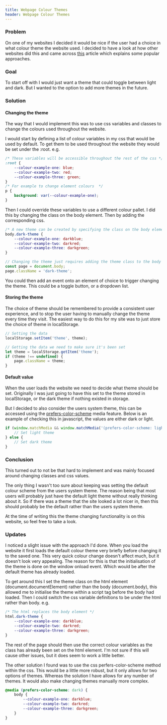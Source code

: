 ```yaml
---
title: Webpage Colour Themes
header: Webpage Colour Themes
---
```


### Problem
On one of my websites I decided it would be nice if the user had a choice in what colour 
theme the website used. I decided to have a look at how other websites did this and
came across [this](https://css-tricks.com/a-complete-guide-to-dark-mode-on-the-web/) 
article which explains some popular approaches.

### Goal
To start off with I would just want a theme that could toggle between light and dark. But
I wanted to the option to add more themes in the future.

### Solution
#### Changing the theme
The way that I would implement this was to use css variables and classes to change the 
colours used throughout the website.

I would start by defining a list of colour variables in my css that would be used by 
default. To get them to be used throughout the website they would be set under the :root. 
e.g.
```css
/* These variables will be accessible throughout the rest of the css */
:root {
    --colour-example-one: blue;
    --colour-example-two: red;
    --colour-example-three: green;
}
/* For example to change element colours  */
p {
    background: var(--colour-example-one);
}
```

Then I could override these variables to use a different colour pallet. I did this by
changing the class on the body element. Then by adding the corresponding css.
```css
/* A new theme can be created by specifying the class on the body element */
body.dark-theme {
    --colour-example-one: darkblue;
    --colour-example-two: darkred;
    --colour-example-three: darkgreen;
}
```
```javascript
// Changing the theme just requires adding the theme class to the body element
const page = document.body;
page.className = 'dark-theme';
```

You could then add an event onto an element of choice to trigger changing the theme.
This could be a toggle button, or a dropdown list.

#### Storing the theme
The choice of theme should be remembered to provide a consistent user experience, and to
stop the user having to manually change the theme every time they visit. The easiest way
to do this for my site was to just store the choice of theme in localStorage.
```javascript
// Setting the data
localStorage.setItem('theme', theme);

// Getting the data we need to make sure it's been set
let theme = localStorage.getItem('theme');
if (theme !== undefined) {
    page.className = theme;
}
```

#### Default value
When the user loads the website we need to decide what theme should be set. Originally I 
was just going to have this set to the theme stored in localStorage, or the dark theme if
nothing existed in storage. 

But I decided to also consider the users system theme, this can be accessed using the
[prefers-color-scheme](https://developer.mozilla.org/en-US/docs/Web/CSS/@media/prefers-color-scheme) 
media feature. Below is an example of checking this in javascript, the values are either
dark or light.
```javascript
if (window.matchMedia && window.matchMedia('(prefers-color-scheme: light)').matches) {
    // Set light theme
} else {
    // Set dark theme
}
```

### Conclusion
This turned out to not be that hard to implement and was mainly focused around changing
classes and css values. 

The only thing I wasn't too sure about keeping was setting the 
default colour scheme from the users system theme. The reason being that most users will
probably just have the default light theme without really thinking about it. So if there
was a theme that the site looked a lot nicer in, then this should probably be the default
rather than the users system theme.

At the time of writing this the theme changing functionality is on this website, so feel
free to take a look.

### Updates
I noticed a slight issue with the approach I'd done. When you load the website it first
loads the default colour theme very briefly before changing it to the saved one. This 
very quick colour change doesn't affect much, but it doesn't look very appealing. The reason 
for this is that the initialisation of the theme is done on the window onload 
event. Which would be after the default theme has already loaded. 

To get around this I set the theme class on the html element (document.documentElement) 
rather than the body (document.body), this allowed me to initialise
the theme within a script tag before the body had loaded. Then I could switch the css
variable definitions to be under the html rather than body. e.g.
```css
/* The html replaces the body element */
html.dark-theme {
    --colour-example-one: darkblue;
    --colour-example-two: darkred;
    --colour-example-three: darkgreen;
}
```
The rest of the page should then use the correct colour variables 
as the class has already been set on the html element. I'm not sure if this will cause
other issues, but it does seem to work a little better.

The other solution I found was to use the css perfers-color-scheme method within the css. 
This would be
a little more robust, but it only allows for two options of themes. Whereas the
solution I have allows for any number of themes. It would also make changing themes 
manually more complex.
```css
@media (prefers-color-scheme: dark) {
    body {
        --colour-example-one: darkblue;
        --colour-example-two: darkred;
        --colour-example-three: darkgreen;
    }
}
```
